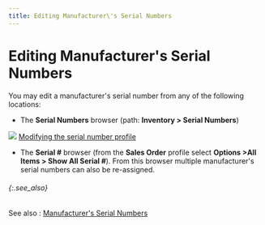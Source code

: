 ```yaml
---
title: Editing Manufacturer\'s Serial Numbers
---
```


# Editing Manufacturer's Serial Numbers


You may edit a manufacturer's serial number from any of the following  locations:

- The **Serial 
 Numbers** browser (path: **Inventory 
 &gt; Serial Numbers**)



![]({{site.sp_baseurl}}/img/lens.gif) [Modifying  the serial number profile]({{site.wm_chm}}/serial-num-trk/serial-number-details/modifying_the_serial_number_profile.html)

- The **Serial 
 #** browser (from the **Sales Order**  profile select **Options &gt;All Items 
 &gt; Show All Serial #**). From this browser multiple manufacturer's  serial numbers can also be re-assigned.


###### {:.see_also}
See also
: [Manufacturer's  Serial Numbers]({{site.sp_baseurl}}/sales-docs/sales-orders/so-proc/cmt-items/enter-cmt-qty/manufacturer-s-serial-numbers/manufacturer_s_serial_numbers.html)
